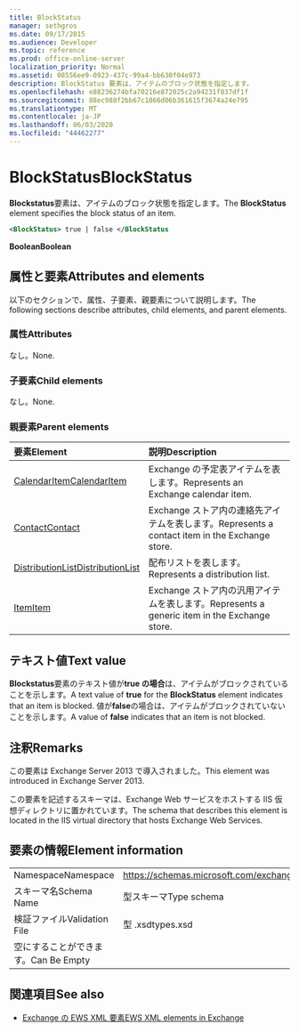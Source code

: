 ```yaml
---
title: BlockStatus
manager: sethgros
ms.date: 09/17/2015
ms.audience: Developer
ms.topic: reference
ms.prod: office-online-server
localization_priority: Normal
ms.assetid: 08556ee9-0923-437c-99a4-bb630f04e973
description: BlockStatus 要素は、アイテムのブロック状態を指定します。
ms.openlocfilehash: e88236274bfa70216e872025c2a94231f837df1f
ms.sourcegitcommit: 88ec988f2bb67c1866d06b361615f3674a24e795
ms.translationtype: MT
ms.contentlocale: ja-JP
ms.lasthandoff: 06/03/2020
ms.locfileid: "44462277"
---
```

# <a name="blockstatus"></a><span data-ttu-id="ba631-103">BlockStatus</span><span class="sxs-lookup"><span data-stu-id="ba631-103">BlockStatus</span></span>

<span data-ttu-id="ba631-104">**Blockstatus**要素は、アイテムのブロック状態を指定します。</span><span class="sxs-lookup"><span data-stu-id="ba631-104">The **BlockStatus** element specifies the block status of an item.</span></span> 
  
```XML
<BlockStatus> true | false </BlockStatus
```

 <span data-ttu-id="ba631-105">**Boolean**</span><span class="sxs-lookup"><span data-stu-id="ba631-105">**Boolean**</span></span>
## <a name="attributes-and-elements"></a><span data-ttu-id="ba631-106">属性と要素</span><span class="sxs-lookup"><span data-stu-id="ba631-106">Attributes and elements</span></span>

<span data-ttu-id="ba631-107">以下のセクションで、属性、子要素、親要素について説明します。</span><span class="sxs-lookup"><span data-stu-id="ba631-107">The following sections describe attributes, child elements, and parent elements.</span></span>
  
### <a name="attributes"></a><span data-ttu-id="ba631-108">属性</span><span class="sxs-lookup"><span data-stu-id="ba631-108">Attributes</span></span>

<span data-ttu-id="ba631-109">なし。</span><span class="sxs-lookup"><span data-stu-id="ba631-109">None.</span></span>
  
### <a name="child-elements"></a><span data-ttu-id="ba631-110">子要素</span><span class="sxs-lookup"><span data-stu-id="ba631-110">Child elements</span></span>

<span data-ttu-id="ba631-111">なし。</span><span class="sxs-lookup"><span data-stu-id="ba631-111">None.</span></span>
  
### <a name="parent-elements"></a><span data-ttu-id="ba631-112">親要素</span><span class="sxs-lookup"><span data-stu-id="ba631-112">Parent elements</span></span>

|<span data-ttu-id="ba631-113">**要素**</span><span class="sxs-lookup"><span data-stu-id="ba631-113">**Element**</span></span>|<span data-ttu-id="ba631-114">**説明**</span><span class="sxs-lookup"><span data-stu-id="ba631-114">**Description**</span></span>|
|:-----|:-----|
|[<span data-ttu-id="ba631-115">CalendarItem</span><span class="sxs-lookup"><span data-stu-id="ba631-115">CalendarItem</span></span>](calendaritem.md) <br/> |<span data-ttu-id="ba631-116">Exchange の予定表アイテムを表します。</span><span class="sxs-lookup"><span data-stu-id="ba631-116">Represents an Exchange calendar item.</span></span>  <br/> |
|[<span data-ttu-id="ba631-117">Contact</span><span class="sxs-lookup"><span data-stu-id="ba631-117">Contact</span></span>](contact.md) <br/> |<span data-ttu-id="ba631-118">Exchange ストア内の連絡先アイテムを表します。</span><span class="sxs-lookup"><span data-stu-id="ba631-118">Represents a contact item in the Exchange store.</span></span>  <br/> |
|[<span data-ttu-id="ba631-119">DistributionList</span><span class="sxs-lookup"><span data-stu-id="ba631-119">DistributionList</span></span>](distributionlist.md) <br/> |<span data-ttu-id="ba631-120">配布リストを表します。</span><span class="sxs-lookup"><span data-stu-id="ba631-120">Represents a distribution list.</span></span>  <br/> |
|[<span data-ttu-id="ba631-121">Item</span><span class="sxs-lookup"><span data-stu-id="ba631-121">Item</span></span>](item.md) <br/> |<span data-ttu-id="ba631-122">Exchange ストア内の汎用アイテムを表します。</span><span class="sxs-lookup"><span data-stu-id="ba631-122">Represents a generic item in the Exchange store.</span></span>  <br/> |
   
## <a name="text-value"></a><span data-ttu-id="ba631-123">テキスト値</span><span class="sxs-lookup"><span data-stu-id="ba631-123">Text value</span></span>

<span data-ttu-id="ba631-124">**Blockstatus**要素のテキスト値が**true の場合**は、アイテムがブロックされていることを示します。</span><span class="sxs-lookup"><span data-stu-id="ba631-124">A text value of **true** for the **BlockStatus** element indicates that an item is blocked.</span></span> <span data-ttu-id="ba631-125">値が**false**の場合は、アイテムがブロックされていないことを示します。</span><span class="sxs-lookup"><span data-stu-id="ba631-125">A value of **false** indicates that an item is not blocked.</span></span> 
  
## <a name="remarks"></a><span data-ttu-id="ba631-126">注釈</span><span class="sxs-lookup"><span data-stu-id="ba631-126">Remarks</span></span>

<span data-ttu-id="ba631-127">この要素は Exchange Server 2013 で導入されました。</span><span class="sxs-lookup"><span data-stu-id="ba631-127">This element was introduced in Exchange Server 2013.</span></span>
  
<span data-ttu-id="ba631-128">この要素を記述するスキーマは、Exchange Web サービスをホストする IIS 仮想ディレクトリに置かれています。</span><span class="sxs-lookup"><span data-stu-id="ba631-128">The schema that describes this element is located in the IIS virtual directory that hosts Exchange Web Services.</span></span>
  
## <a name="element-information"></a><span data-ttu-id="ba631-129">要素の情報</span><span class="sxs-lookup"><span data-stu-id="ba631-129">Element information</span></span>

|||
|:-----|:-----|
|<span data-ttu-id="ba631-130">Namespace</span><span class="sxs-lookup"><span data-stu-id="ba631-130">Namespace</span></span>  <br/> |https://schemas.microsoft.com/exchange/services/2006/types  <br/> |
|<span data-ttu-id="ba631-131">スキーマ名</span><span class="sxs-lookup"><span data-stu-id="ba631-131">Schema Name</span></span>  <br/> |<span data-ttu-id="ba631-132">型スキーマ</span><span class="sxs-lookup"><span data-stu-id="ba631-132">Type schema</span></span>  <br/> |
|<span data-ttu-id="ba631-133">検証ファイル</span><span class="sxs-lookup"><span data-stu-id="ba631-133">Validation File</span></span>  <br/> |<span data-ttu-id="ba631-134">型 .xsd</span><span class="sxs-lookup"><span data-stu-id="ba631-134">types.xsd</span></span>  <br/> |
|<span data-ttu-id="ba631-135">空にすることができます。</span><span class="sxs-lookup"><span data-stu-id="ba631-135">Can Be Empty</span></span>  <br/> ||
   
## <a name="see-also"></a><span data-ttu-id="ba631-136">関連項目</span><span class="sxs-lookup"><span data-stu-id="ba631-136">See also</span></span>



- [<span data-ttu-id="ba631-137">Exchange の EWS XML 要素</span><span class="sxs-lookup"><span data-stu-id="ba631-137">EWS XML elements in Exchange</span></span>](ews-xml-elements-in-exchange.md)

